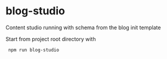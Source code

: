 # blog-studio

Content studio running with schema from the blog init template

Start from project root directory with

     npm run blog-studio
